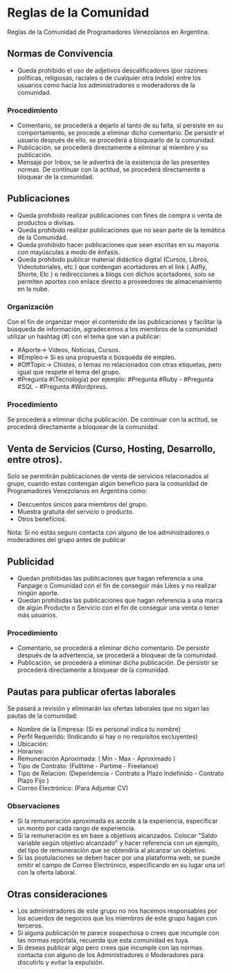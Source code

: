 # Reglas de la Comunidad
Reglas de la Comunidad de Programadores Venezolanos en Argentina.

## Normas de Convivencia
* Queda prohibido el uso de adjetivos descalificadores (por razones políticas, religiosas, raciales o de cualquier otra índole) entre los usuarios como hacia los administradores o moderadores de la comunidad.

### Procedimiento
* Comentario, se procederá a dejarlo al tanto de su falta, si persiste en su comportamiento, se procede a eliminar dicho comentario. De persistir el usuario después de ello, se procederá a bloquearlo de la comunidad.
* Publicación, se procederá directamente a eliminar al miembro y su publicación.
* Mensaje por Inbox, se le advertirá de la existencia de las presentes normas. De continuar con la actitud, se procederá directamente a bloquear de la comunidad. 

## Publicaciones
* Queda prohibido realizar publicaciones con fines de compra o venta de productos o divisas.
* Queda prohibido realizar publicaciones que no sean parte de la temática de la Comunidad.
* Queda prohibido hacer publicaciones que sean escritas en su mayoría con mayúsculas a modo de énfasis.
* Queda prohibido publicar material didáctico digital (Cursos, Libros, Videotutoriales, etc.) que contengan acortadores en el link ( Adfly, Shorte, Etc ) o redirecciones a blogs con dichos acortadores, solo se permiten aportes con enlace directo a proveedores de almacenamiento en la nube. 

### Organización
Con el fin de organizar mejor el contenido de las publicaciones y facilitar la búsqueda de información, agradecemos a los miembros de la comunidad utilizar un hashtag (#) con el tema que van a publicar:

* #Aporte-> Vídeos, Noticias, Cursos.
* #Empleo-> Si es una propuesta o búsqueda de empleo.
* #OffTopic-> Chistes, o temas no relacionados con otras etiquetas, pero igual que respete el tema del grupo.
* #Pregunta #(Tecnología) por ejemplo: #Pregunta #Ruby - #Pregunta #SQL - #Pregunta #Wordpress.

### Procedimiento
Se procederá a eliminar dicha publicación. De continuar con la actitud, se procederá directamente a bloquear de la comunidad. 

## Venta de Servicios (Curso, Hosting, Desarrollo, entre otros).
Solo se permitirán publicaciones de venta de servicios relacionados al grupo, cuando estas contengan algún beneficio para la comunidad de Programadores Venezolanos en Argentina como:
* Descuentos únicos para miembros del grupo.
* Muestra gratuita del servicio o producto.
* Otros beneficios.

Nota: Si no estás seguro contacta con alguno de los administradores o moderadores del grupo antes de publicar

## Publicidad
* Quedan prohibidas las publicaciones que hagan referencia a una Fanpage o Comunidad con el fin de conseguir más Likes y no realizar ningún aporte.
* Quedan prohibidas las publicaciones que hagan referencia a una marca de algún Producto o Servicio con el fin de conseguir una venta o tener más usuarios.

### Procedimiento
* Comentario, se procederá a eliminar dicho comentario. De persistir después de la advertencia, se procederá a bloquear de la comunidad.
* Publicación, se procederá a eliminar dicha publicación. De persistir se procederá directamente a bloquear de la comunidad. 

## Pautas para publicar ofertas laborales
Se pasará a revisión y eliminarán las ofertas laborales que no sigan las pautas de la comunidad:
* Nombre de la Empresa: (Si es personal indica tu nombre)
* Perfil Requerido: (Indicando si hay o no requisitos excluyentes)
* Ubicación:
* Horarios:
* Remuneración Aproximada: ( Min - Max - Aproximado )
* Tipo de Contrato: (Fulltime - Partime - Freelance)
* Tipo de Relación: (Dependencia - Contrato a Plazo Indefinido - Contrato Plazo Fijo )
* Correo Electrónico: (Para Adjuntar CV)

### Observaciones
* Si la remuneración aproximada es acorde a la experiencia, especificar un monto por cada rango de experiencia.
* Si la remuneración es en base a objetivos alcanzados. Colocar "Saldo variable según objetivo alcanzado" y hacer referencia con un ejemplo, del tipo de remuneración que se obtendría al alcanzar un objetivo.
* Si las postulaciones se deben hacer por una plataforma web, se puede omitir el campo de Correo Electrónico, especificando en su lugar una url con la oferta laboral.

## Otras consideraciones
* Los administradores de este grupo no nos hacemos responsables por los acuerdos de negocios que los miembros de este grupo hagan con terceros.
* Si alguna publicación te parece sospechosa o crees que incumple con las normas repórtala, recuerda que esta comunidad es tuya.
* Si deseas publicar algo pero crees que incumple con las normas contacta con alguno de los Administradores o Moderadores para discutirlo y evitar la expulsión.
